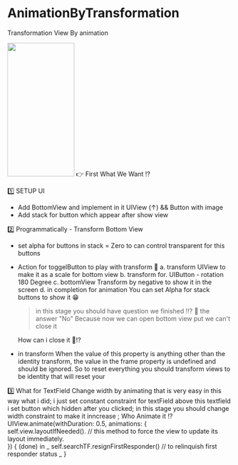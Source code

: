 # AnimationByTransformation
Transformation View By animation

<img src="https://media.giphy.com/media/MFImzBNMa5DWUjSse2/giphy.gif" width="150" height="300" />
👉 First What We Want ⁉️ 

1️⃣ SETUP UI
- Add BottomView and implement in it UIView (↑) && Button with image
- Add stack for button which appear after show view

2️⃣ Programmatically - Transform Bottom View 
- set alpha for buttons in stack = Zero 
  to can control transparent for this buttons
  
- Action for toggelButton 
  to play with transform 🤔
  a. transform UIView to make it as a scale for bottom view 
  b. transform for. UIButton - rotation 180 Degree
  c. bottomView Transform by negative to show it in the screen 
  d. in completion for animation You can set Alpha for stack buttons to show it 😁
  
  > in this stage you should have question we finished !!? 🤔
    the answer "No" Because now we can open bottom view put we can't close it
    
    How can i close it 🤔⁉️ 
- in transform When the value of this property is anything other than the identity transform, the value in the frame    property is undefined and should be ignored. So to reset everything you should transform views to be identity that will reset  your 
  

3️⃣ What for TextField Change width by animating that is very easy in this way what i did;
    i just set constant constraint for textField above this textfield i set button which hidden after you clicked;
    in this stage you should change width constraint to make it inncrease ;
   Who Animate it !?
    UIView.animate(withDuration: 0.5, animations: { <br />
         self.view.layoutIfNeeded().  // this method to force the view to update its layout immediately. <br />
    }) { (done) in _
         self.searchTF.resignFirstResponder() // to relinquish first responder status _
    }

